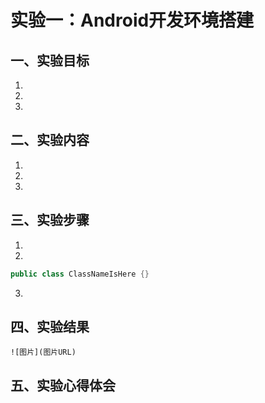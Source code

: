# 实验一：Android开发环境搭建

## 一、实验目标

1. 
2. 
3. 

## 二、实验内容

1. 
2. 
3. 

## 三、实验步骤

1. 
2. 

```java
public class ClassNameIsHere {}
```  
3. 

## 四、实验结果

```  
![图片](图片URL)
```  

## 五、实验心得体会

